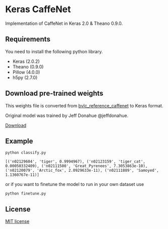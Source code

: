 # Keras CaffeNet

Implementation of CaffeNet in Keras 2.0 & Theano 0.9.0.

## Requirements

You need to install the following python library.

- Keras (2.0.2)
- Theano (0.9.0)
- Pillow (4.0.0)
- h5py (2.7.0)

## Download pre-trained weights

This weights file is converted from [bvlc_reference_caffenet](https://github.com/BVLC/caffe/tree/master/models/bvlc_reference_caffenet) to Keras format.

Original model was trained by Jeff Donahue @jeffdonahue.

[Download](https://drive.google.com/file/d/0B3H1zuduGkKXUEl2cERFczByVTQ/view?usp=sharing)

## Example

    python classify.py

    [('n02129604', 'tiger', 0.9994967), ('n02123159', 'tiger_cat', 0.00050332409), ('n02111500', 'Great_Pyrenees', 7.3053863e-10), ('n02120079', 'Arctic_fox', 2.0929633e-11), ('n02111889', 'Samoyed', 1.1360767e-11)]


or if you want to finetune the model to run in your own dataset use

    python finetune.py




## License

[MIT license](http://opensource.org/licenses/MIT)
